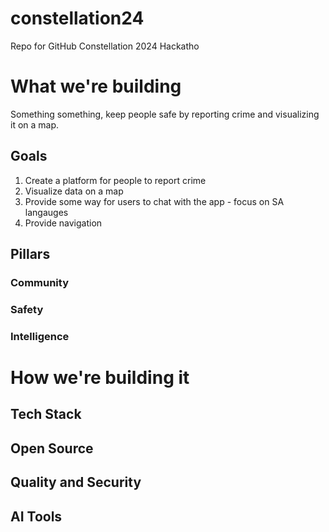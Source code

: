 # constellation24
Repo for GitHub Constellation 2024 Hackatho

# What we're building
Something something, keep people safe by reporting crime and visualizing it on a map.

## Goals
1. Create a platform for people to report crime
2. Visualize data on a map
3. Provide some way for users to chat with the app - focus on SA langauges
4. Provide navigation

## Pillars
### Community
### Safety
### Intelligence

# How we're building it
## Tech Stack
## Open Source
## Quality and Security
## AI Tools